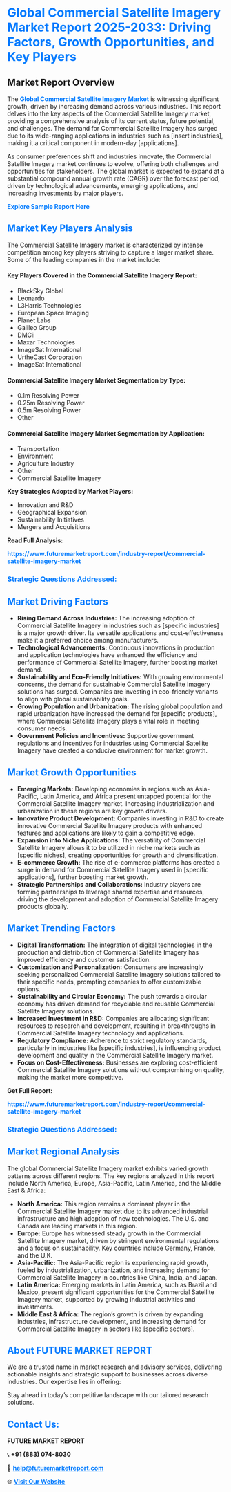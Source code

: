<h1 style="color: #007BFF;">Global Commercial Satellite Imagery Market Report 2025-2033: Driving Factors, Growth Opportunities, and Key Players</h1>

<section id="overview">
<h2>Market Report Overview</h2>
<p>The <a href="https://www.futuremarketreport.com/industry-report/commercial-satellite-imagery-market" style="color: #007BFF; text-decoration: none;"><strong>Global Commercial Satellite Imagery Market</strong></a> is witnessing significant growth, driven by increasing demand across various industries. This report delves into the key aspects of the Commercial Satellite Imagery market, providing a comprehensive analysis of its current status, future potential, and challenges. The demand for Commercial Satellite Imagery has surged due to its wide-ranging applications in industries such as [insert industries], making it a critical component in modern-day [applications].</p>
<p>As consumer preferences shift and industries innovate, the Commercial Satellite Imagery market continues to evolve, offering both challenges and opportunities for stakeholders. The global market is expected to expand at a substantial compound annual growth rate (CAGR) over the forecast period, driven by technological advancements, emerging applications, and increasing investments by major players.</p>
</section>

<section id="overview">
<p><a href="https://www.futuremarketreport.com/request-sample/reportId=112915" style="color: #007BFF; text-decoration: none;"><strong>Explore Sample Report Here</strong></a></p>
</section>

<section id="key-players">
<h2 style="color: #007BFF;">Market Key Players Analysis</h2>
<p>The Commercial Satellite Imagery market is characterized by intense competition among key players striving to capture a larger market share. Some of the leading companies in the market include:</p>
<h4>Key Players Covered in the Commercial Satellite Imagery Report:</h4>
<ul><li>BlackSky Global</li><li>Leonardo</li><li>L3Harris Technologies</li><li>European Space Imaging</li><li>Planet Labs</li><li>Galileo Group</li><li>DMCii</li><li>Maxar Technologies</li><li>ImageSat International</li><li>UrtheCast Corporation</li><li>ImageSat International</li></ul>
<h4>Commercial Satellite Imagery Market Segmentation by Type:</h4>
<ul><li>0.1m Resolving Power</li><li>0.25m Resolving Power</li><li>0.5m Resolving Power</li><li>Other</li></ul>

<h4>Commercial Satellite Imagery Market Segmentation by Application:</h4>
<ul><li>Transportation</li><li>Environment</li><li>Agriculture Industry</li><li>Other</li><li>Commercial Satellite Imagery</li></ul>
<p><strong>Key Strategies Adopted by Market Players:</strong></p>
<ul>
<li>Innovation and R&D</li>
<li>Geographical Expansion</li>
<li>Sustainability Initiatives</li>
<li>Mergers and Acquisitions</li>
</ul>
</section>

<section>
<p><strong>Read Full Analysis: </strong></p><a href="https://www.futuremarketreport.com/industry-report/commercial-satellite-imagery-market" style="color: #007BFF; text-decoration: none;"><strong>https://www.futuremarketreport.com/industry-report/commercial-satellite-imagery-market</strong></a>
<h3 style="color: #007BFF;">Strategic Questions Addressed:</h3>
</section>

<section id="driving-factors">
<h2 style="color: #007BFF;">Market Driving Factors</h2>
<ul>
<li><strong>Rising Demand Across Industries:</strong> The increasing adoption of Commercial Satellite Imagery in industries such as [specific industries] is a major growth driver. Its versatile applications and cost-effectiveness make it a preferred choice among manufacturers.</li>
<li><strong>Technological Advancements:</strong> Continuous innovations in production and application technologies have enhanced the efficiency and performance of Commercial Satellite Imagery, further boosting market demand.</li>
<li><strong>Sustainability and Eco-Friendly Initiatives:</strong> With growing environmental concerns, the demand for sustainable Commercial Satellite Imagery solutions has surged. Companies are investing in eco-friendly variants to align with global sustainability goals.</li>
<li><strong>Growing Population and Urbanization:</strong> The rising global population and rapid urbanization have increased the demand for [specific products], where Commercial Satellite Imagery plays a vital role in meeting consumer needs.</li>
<li><strong>Government Policies and Incentives:</strong> Supportive government regulations and incentives for industries using Commercial Satellite Imagery have created a conducive environment for market growth.</li>
</ul>
</section>

<section id="growth-opportunities">
<h2 style="color: #007BFF;">Market Growth Opportunities</h2>
<ul>
<li><strong>Emerging Markets:</strong> Developing economies in regions such as Asia-Pacific, Latin America, and Africa present untapped potential for the Commercial Satellite Imagery market. Increasing industrialization and urbanization in these regions are key growth drivers.</li>
<li><strong>Innovative Product Development:</strong> Companies investing in R&D to create innovative Commercial Satellite Imagery products with enhanced features and applications are likely to gain a competitive edge.</li>
<li><strong>Expansion into Niche Applications:</strong> The versatility of Commercial Satellite Imagery allows it to be utilized in niche markets such as [specific niches], creating opportunities for growth and diversification.</li>
<li><strong>E-commerce Growth:</strong> The rise of e-commerce platforms has created a surge in demand for Commercial Satellite Imagery used in [specific applications], further boosting market growth.</li>
<li><strong>Strategic Partnerships and Collaborations:</strong> Industry players are forming partnerships to leverage shared expertise and resources, driving the development and adoption of Commercial Satellite Imagery products globally.</li>
</ul>
</section>

<section id="trending-factors">
<h2 style="color: #007BFF;">Market Trending Factors</h2>
<ul>
<li><strong>Digital Transformation:</strong> The integration of digital technologies in the production and distribution of Commercial Satellite Imagery has improved efficiency and customer satisfaction.</li>
<li><strong>Customization and Personalization:</strong> Consumers are increasingly seeking personalized Commercial Satellite Imagery solutions tailored to their specific needs, prompting companies to offer customizable options.</li>
<li><strong>Sustainability and Circular Economy:</strong> The push towards a circular economy has driven demand for recyclable and reusable Commercial Satellite Imagery solutions.</li>
<li><strong>Increased Investment in R&D:</strong> Companies are allocating significant resources to research and development, resulting in breakthroughs in Commercial Satellite Imagery technology and applications.</li>
<li><strong>Regulatory Compliance:</strong> Adherence to strict regulatory standards, particularly in industries like [specific industries], is influencing product development and quality in the Commercial Satellite Imagery market.</li>
<li><strong>Focus on Cost-Effectiveness:</strong> Businesses are exploring cost-efficient Commercial Satellite Imagery solutions without compromising on quality, making the market more competitive.</li>
</ul>
</section>

<section>
<p><strong>Get Full Report: </strong></p><a href="https://www.futuremarketreport.com/industry-report/commercial-satellite-imagery-market" style="color: #007BFF; text-decoration: none;"><strong>https://www.futuremarketreport.com/industry-report/commercial-satellite-imagery-market</strong></a>
<h3 style="color: #007BFF;">Strategic Questions Addressed:</h3>
</section>


<section id="regional-analysis">
<h2 style="color: #007BFF;">Market Regional Analysis</h2>
<p>The global Commercial Satellite Imagery market exhibits varied growth patterns across different regions. The key regions analyzed in this report include North America, Europe, Asia-Pacific, Latin America, and the Middle East & Africa:</p>
<ul>
<li><strong>North America:</strong> This region remains a dominant player in the Commercial Satellite Imagery market due to its advanced industrial infrastructure and high adoption of new technologies. The U.S. and Canada are leading markets in this region.</li>
<li><strong>Europe:</strong> Europe has witnessed steady growth in the Commercial Satellite Imagery market, driven by stringent environmental regulations and a focus on sustainability. Key countries include Germany, France, and the U.K.</li>
<li><strong>Asia-Pacific:</strong> The Asia-Pacific region is experiencing rapid growth, fueled by industrialization, urbanization, and increasing demand for Commercial Satellite Imagery in countries like China, India, and Japan.</li>
<li><strong>Latin America:</strong> Emerging markets in Latin America, such as Brazil and Mexico, present significant opportunities for the Commercial Satellite Imagery market, supported by growing industrial activities and investments.</li>
<li><strong>Middle East & Africa:</strong> The region’s growth is driven by expanding industries, infrastructure development, and increasing demand for Commercial Satellite Imagery in sectors like [specific sectors].</li>
</ul>
</section>

<footer>
<h2 style="color: #007BFF;">About FUTURE MARKET REPORT</h2>
<p>We are a trusted name in market research and advisory services, delivering actionable insights and strategic support to businesses across diverse industries. Our expertise lies in offering:</p>

<p>Stay ahead in today’s competitive landscape with our tailored research solutions.</p>

<h2 style="color: #007BFF;">Contact Us:</h2>
<p><strong>FUTURE MARKET REPORT</strong></p>
<p>📞 <strong>+91 (883) 074-8030</strong></p>
<p>📧 <strong><a href="mailto:help@futuremarketreport.com" style="color: #007BFF;">help@futuremarketreport.com</a></strong></p>
<p>🌐 <strong><a href="https://www.futuremarketreport.com/" style="color: #007BFF;">Visit Our Website</a></strong></p>
</footer>